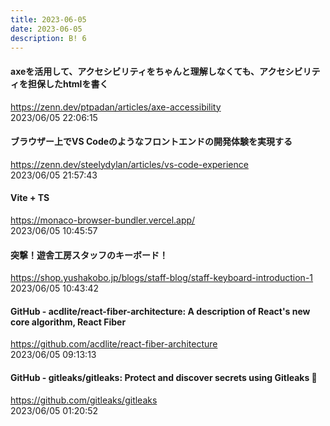 ```yaml
---
title: 2023-06-05
date: 2023-06-05
description: B! 6
---
```


#### axeを活用して、アクセシビリティをちゃんと理解しなくても、アクセシビリティを担保したhtmlを書く
https://zenn.dev/ptpadan/articles/axe-accessibility<br>
2023/06/05 22:06:15<br>


#### ブラウザー上でVS Codeのようなフロントエンドの開発体験を実現する
https://zenn.dev/steelydylan/articles/vs-code-experience<br>
2023/06/05 21:57:43<br>


#### Vite + TS
https://monaco-browser-bundler.vercel.app/<br>
2023/06/05 10:45:57<br>


#### 突撃！遊舎工房スタッフのキーボード！
https://shop.yushakobo.jp/blogs/staff-blog/staff-keyboard-introduction-1<br>
2023/06/05 10:43:42<br>


#### GitHub - acdlite/react-fiber-architecture: A description of React's new core algorithm, React Fiber
https://github.com/acdlite/react-fiber-architecture<br>
2023/06/05 09:13:13<br>


#### GitHub - gitleaks/gitleaks: Protect and discover secrets using Gitleaks 🔑
https://github.com/gitleaks/gitleaks<br>
2023/06/05 01:20:52<br>


